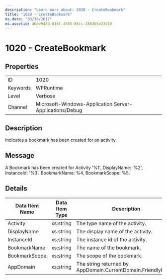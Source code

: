 ```yaml
---
description: "Learn more about: 1020 - CreateBookmark"
title: "1020 - CreateBookmark"
ms.date: "03/30/2017"
ms.assetid: 4bee948d-816f-4803-85cc-3883b5e23d10
---
```

# 1020 - CreateBookmark

## Properties  
  
|||  
|-|-|  
|ID|1020|  
|Keywords|WFRuntime|  
|Level|Verbose|  
|Channel|Microsoft-Windows-Application Server-Applications/Debug|  
  
## Description  

 Indicates a bookmark has been created for an activity.  
  
## Message  

 A Bookmark has been created for Activity '%1', DisplayName: '%2', InstanceId: '%3'.  BookmarkName: %4, BookmarkScope: %5.  
  
## Details  
  
|Data Item Name|Data Item Type|Description|  
|--------------------|--------------------|-----------------|  
|Activity|xs:string|The type name of the activity.|  
|DisplayName|xs:string|The display name of the activity.|  
|InstanceId|xs:string|The instance id of the activity.|  
|BookmarkName|xs:string|The name of the bookmark.|  
|BookmarkScope|xs:string|The scope of the bookmark.|  
|AppDomain|xs:string|The string returned by AppDomain.CurrentDomain.FriendlyName.|
